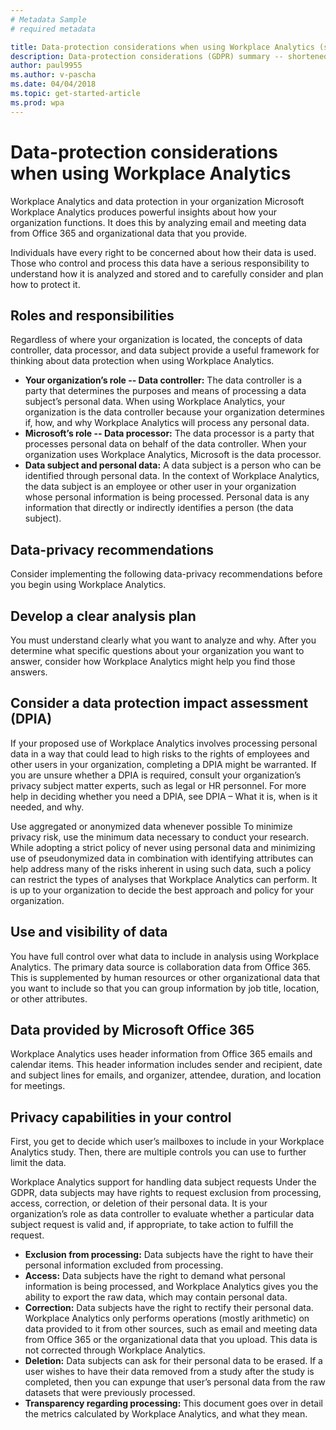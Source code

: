 ```yaml
---
# Metadata Sample
# required metadata

title: Data-protection considerations when using Workplace Analytics (short) 
description: Data-protection considerations (GDPR) summary -- shortened version
author: paul9955
ms.author: v-pascha
ms.date: 04/04/2018
ms.topic: get-started-article
ms.prod: wpa
---
```


# Data-protection considerations when using Workplace Analytics 

Workplace Analytics and data protection in your organization
Microsoft Workplace Analytics produces powerful insights about how your organization functions. It does this by analyzing email and meeting data from Office 365 and organizational data that you provide. 

Individuals have every right to be concerned about how their data is used. Those who control and process this data have a serious responsibility to understand how it is analyzed and stored and to carefully consider and plan how to protect it.  

## Roles and responsibilities

Regardless of where your organization is located, the concepts of data controller, data processor, and data subject provide a useful framework for thinking about data protection when using Workplace Analytics.

 * **Your organization’s role -- Data controller:** The data controller is a party that determines the purposes and means of processing a data subject’s personal data. When using Workplace Analytics, your organization is the data controller because your organization determines if, how, and why Workplace Analytics will process any personal data.
 * **Microsoft’s role -- Data processor:** The data processor is a party that processes personal data on behalf of the data controller. When your organization uses Workplace Analytics, Microsoft is the data processor. 
 * **Data subject and personal data:** A data subject is a person who can be identified through personal data. In the context of Workplace Analytics, the data subject is an employee or other user in your organization whose personal information is being processed. Personal data is any information that directly or indirectly identifies a person (the data subject).

## Data-privacy recommendations

Consider implementing the following data-privacy recommendations before you begin using Workplace Analytics.

## Develop a clear analysis plan

You must understand clearly what you want to analyze and why. After you determine what specific questions about your organization you want to answer, consider how Workplace Analytics might help you find those answers.

## Consider a data protection impact assessment (DPIA)

If your proposed use of Workplace Analytics involves processing personal data in a way that could lead to high risks to the rights of employees and other users in your organization, completing a DPIA might be warranted. If you are unsure whether a DPIA is required, consult your organization’s privacy subject matter experts, such as legal or HR personnel. For more help in deciding whether you need a DPIA, see DPIA – What it is, when is it needed, and why. 

Use aggregated or anonymized data whenever possible
To minimize privacy risk, use the minimum data necessary to conduct your research. While adopting a strict policy of never using personal data and minimizing use of pseudonymized data in combination with identifying attributes can help address many of the risks inherent in using such data, such a policy can restrict the types of analyses that Workplace Analytics can perform. It is up to your organization to decide the best approach and policy for your organization.

## Use and visibility of data

You have full control over what data to include in analysis using Workplace Analytics. The primary data source is collaboration data from Office 365. This is supplemented by human resources or other organizational data that you want to include so that you can group information by job title, location, or other attributes.

## Data provided by Microsoft Office 365

Workplace Analytics uses header information from Office 365 emails and calendar items. This header information includes sender and recipient, date and subject lines for emails, and organizer, attendee, duration, and location for meetings.

## Privacy capabilities in your control

First, you get to decide which user’s mailboxes to include in your Workplace Analytics study. Then, there are multiple controls you can use to further limit the data. 

Workplace Analytics support for handling data subject requests
Under the GDPR, data subjects may have rights to request exclusion from processing, access, correction, or deletion of their personal data. It is your organization’s role as data controller to evaluate whether a particular data subject request is valid and, if appropriate, to take action to fulfill the request. 

 * **Exclusion from processing:** Data subjects have the right to have their personal information excluded from processing.
 * **Access:** Data subjects have the right to demand what personal information is being processed, and Workplace Analytics gives you the ability to export the raw data, which may contain personal data.
 * **Correction:** Data subjects have the right to rectify their personal data. Workplace Analytics only performs operations (mostly arithmetic) on data provided to it from other sources, such as email and meeting data from Office 365 or the organizational data that you upload. This data is not corrected through Workplace Analytics.
 * **Deletion:** Data subjects can ask for their personal data to be erased. If a user wishes to have their data removed from a study after the study is completed, then you can expunge that user’s personal data from the raw datasets that were previously processed.
 * **Transparency regarding processing:** This document goes over in detail the metrics calculated by Workplace Analytics, and what they mean.  



